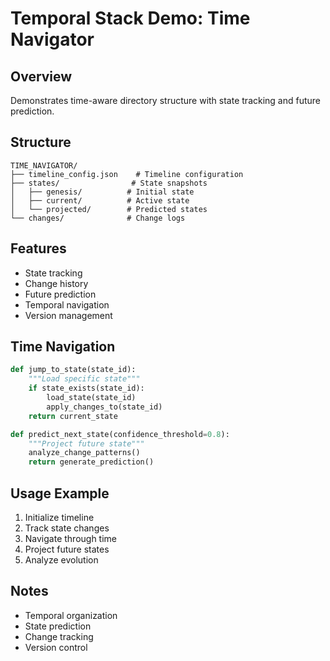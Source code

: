 # Temporal Stack Demo: Time Navigator

## Overview
Demonstrates time-aware directory structure with state tracking and future prediction.

## Structure
```
TIME_NAVIGATOR/
├── timeline_config.json    # Timeline configuration
├── states/                # State snapshots
│   ├── genesis/          # Initial state
│   ├── current/          # Active state
│   └── projected/        # Predicted states
└── changes/              # Change logs
```

## Features
- State tracking
- Change history
- Future prediction
- Temporal navigation
- Version management

## Time Navigation
```python
def jump_to_state(state_id):
    """Load specific state"""
    if state_exists(state_id):
        load_state(state_id)
        apply_changes_to(state_id)
    return current_state

def predict_next_state(confidence_threshold=0.8):
    """Project future state"""
    analyze_change_patterns()
    return generate_prediction()
```

## Usage Example
1. Initialize timeline
2. Track state changes
3. Navigate through time
4. Project future states
5. Analyze evolution

## Notes
- Temporal organization
- State prediction
- Change tracking
- Version control